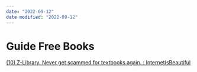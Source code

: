 ```yaml
---
date: "2022-09-12"
date modified: "2022-09-12"
---
```

# Guide Free Books
[(10) Z-Library. Never get scammed for textbooks again. : InternetIsBeautiful](https://www.reddit.com/r/InternetIsBeautiful/comments/xbziox/zlibrary_never_get_scammed_for_textbooks_again/?utm_source=share&utm_medium=ios_app&utm_name=iossmf)
